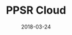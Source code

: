 ---
layout: site
title: "PPSR Cloud"
date: 2018-03-24
categories: [community]
version: 5.2.8
major: 5
minor: 2
patch: 8
slug: ppsr-cloud
link: https://ppsr.cloud/
permalink: /sites/:slug
---